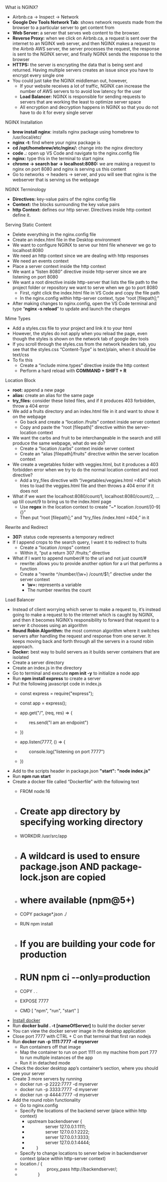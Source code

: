 ﻿<a name="_qph3n655ck5k"></a>What is NGINX?

- Airbnb.ca → Inspect → Network
- **Google Dev Tools Network Tab**: shows network requests made from the browser to a particular server to get content from
- **Web Server:** a server that serves web content to the browser.
- **Reverse Proxy:** when we click on Airbnb.ca, a request is sent over the internet to an NGINX web server, and then NGINX makes a request to the Airbnb AWS server, the server processes the request, the response is sent to the NGINX server, and finally NGINX sends the response to the browser
- **HTTPS:** the server is encrypting the data that is being sent and returned. Having multiple servers creates an issue since you have to encrypt every single one
- You could just take the NGINX middleman out, however,
  - If your website receives a lot of traffic, NGINX can increase the number of AWS servers to to avoid low latency for the user
  - **Load Balancer:** NGINX is responsible for sending requests to servers that are working the least to optimize server space
  - All encryption and decryption happens in NGINX so that you do not have to do it for every single server

<a name="_3y1gn79jd8nz"></a>NGINX Installation

- **brew install nginx**: installs nginx package using homebrew to /usr/local/etc/
- **nginx -t:** find where your nginx package is
- **cd /opt/homebrew/etc/nginx/:** change into the nginx directory
- **code .**: open up VS Code and navigate to the nginx.config file
- **nginx:** type this in the terminal to start nginx
- **chrome → search bar → localhost:8080:** we are making a request to nginx on port 8080 and nginx is serving us this content
- Go to networks → headers → server, and you will see that nginx is the webserver that is serving us the webpage

<a name="_iwp5hmr0cviw"></a>NGINX Terminology

- **Directives:** key-value pairs of the nginx config file
- **Context:** the blocks surrounding the key value pairs
- **http Context:** defines our http server. Directives inside http context define it.

<a name="_dzzm91gkfakb"></a>Serving Static Content

- Delete everything in the nginx.config file
- Create an index.html file in the Desktop environment
- We want to configure NGINX to serve our html file whenever we go to localhost:8080
- We need an http context since we are dealing with http responses
- We need an events context
- Place a server context inside the http context
- We want a “listen 8080” directive inside http-server since we are listening on port 8080
- We want a root directive inside http-server that lists the file path to the project folder or repository we want to serve when we go to port 8080
  - First, right click the index.html file in VS Code and copy the file path
  - In the nginx.config within http-server context, type “root [filepath];”
- After making changes to nginx.config, open the VS Code terminal and type “**nginx -s reload**” to update and launch the changes

<a name="_oxe2fpa1fhbv"></a>Mime Types

- Add a styles.css file to your project and link it to your html
- However, the styles do not apply when you reload the page, even though the styles is shown on the network tab of google dev tools
- If you scroll through the styles.css from the network headers tab, you see that the styles.css “Content-Type” is text/plain, when it should be text/css
- To fix this
  - Create a “include mime.types” directive inside the http context
  - Perform a hard reload with **COMMAND + SHIFT + R**

<a name="_sro0jifm6xtk"></a>Location Block

- **root:** append a new page
- **alias:** create an alias for the same page
- **try\_files:** consider these listed files, and if it produces 403 forbidden, throw a 404 error
- We add a fruits directory and an index.html file in it and want to show it on the webpage
  - Go back and create a “location /fruits” context inside server context
  - Copy and paste the “root [filepath]” directive within the server-location context
- We want the carbs and fruit to be interchangeable in the search and still produce the same webpage, what do we do?
  - Create a “location /carbs” context inside server context
  - Create an “alias [filepath]/fruits” directive within the server location context
- We create a vegetables folder with veggies.html, but it produces a 403 forbidden error when we try to do the normal location context and root directive?
  - Add a try\_files directive with “/vegetables/veggies.html =404” which tries to load the veggies.html file and then throws a 404 error if it does not
- What if we want the localhost:8080/count/1, localhost:8080/count/2, … up till count/9 to bring us to the index.html page
  - Use **regex** in the location context to create “~\* location /count/[0-9] {}”
  - Then put “root [filepath];” and “try\_files /index.html =404;” in it

<a name="_uxyp1i4fbdjz"></a>Rewrite and Redirect

- **307:** status code represents a temporary redirect
- If I append crops to the search query, I want it to redirect to fruits
  - Create a “location /crops” context
  - Within it, “put a return 307 /fruits;” directive
- What if I want to append number/# to the uri and not just count/#
  - rewrite: allows you to provide another option for a uri that performs a function
  - Create a “rewrite ^/number/(\w+) /count/$1;” directive under the server context
    - **\w+:**  represents a variable
    - The number rewrites the count

<a name="_gj64ku4xlojp"></a>Load Balancer

- Instead of client worrying which server to make a request to, it’s instead going to make a request to to the internet which is caught by NGINX, and then it becomes NGINX’s responsibility to forward that request to a server it chooses using an algorithm
- **Round Robin Algorithm:** the most common algorithm where it switches servers after handling the request and response from one server. It keeps moving back and forth through all the servers in a round robin approach.
- **Docker:** best way to build servers as it builds server containers that are isolated
- Create a server directory
- Create an index.js in the directory
- Go to terminal and execute **npm init -y** to initialize a node app
- Run **npm install express** to create a server
- Put the following javascript code in index.js
  - const express = require("express");

  - const app = express();

  - app.get("/", (req, res) => {
  - `    `res.send("I am an endpoint")
  - })

  - app.listen(7777, () => {
  - `    `console.log("listening on port 7777")
  - })
- Add to the scripts header in package.json **"start": "node index.js"**
- Run **npm run start**
- Create a docker file called “Dockerfile” with the following text
  - FROM node:16

  - # Create app directory by specifying working directory
  - WORKDIR /usr/src/app

  - # A wildcard is used to ensure package.json AND package-lock.json are copied
  - # where available (npm@5+)
  - COPY package\*.json ./

  - RUN npm install
  - # If you are building your code for production
  - # RUN npm ci --only=production

  - COPY . .

  - EXPOSE 7777
  - CMD [ "npm", "run", "start" ]
- [Install docker](https://docs.docker.com/desktop/install/mac-install/#system-requirements)
- Run **docker build . -t [nameOfServer]** to build the docker server
- You can view the docker server image in the desktop application
- Close port 7777 with CTRL + C on that terminal that first ran nodejs
- Run **docker run -p 1111:7777 -d myserver**
  - Run containers off that image
  - Map the container to run on port 1111 on my machine from port 777 to run multiple instances of the app
  - Run it in detached mode
- Check the docker desktop app’s container’s section, where you should see your server
- Create 3 more servers by running 
  - docker run -p 2222:7777 -d myserver
  - docker run -p 3333:7777 -d myserver
  - docker run -p 4444:7777 -d myserver
- Add the round robin functionality
  - Go to nginx.config
  - Specify the locations of the backend server (place within http context)
    - upstream backendserver {
    - `        `server 127.0.0.1:1111;
    - `        `server 127.0.0.1:2222;
    - `        `server 127.0.0.1:3333;
    - `        `server 127.0.0.1:4444;
    - `    `}
  - Specify to change locations to server below in backendserver context (place within http-server context)
  - location / {
  - `            `proxy\_pass http://backendserver/;
  - `        `}
